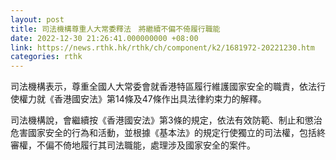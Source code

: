 ```yaml
---
layout: post
title: 司法機構尊重人大常委釋法　將繼續不偏不倚履行職能
date: 2022-12-30 21:26:41.000000000 +08:00
link: https://news.rthk.hk/rthk/ch/component/k2/1681972-20221230.htm
categories: rthk
---
```


司法機構表示，尊重全國人大常委會就香港特區履行維護國家安全的職責，依法行使權力就《香港國安法》第14條及47條作出具法律約束力的解釋。

司法機構說，會繼續按《香港國安法》第3條的規定，依法有效防範、制止和懲治危害國家安全的行為和活動，並根據《基本法》的規定行使獨立的司法權，包括終審權，不偏不倚地履行其司法職能，處理涉及國家安全的案件。
